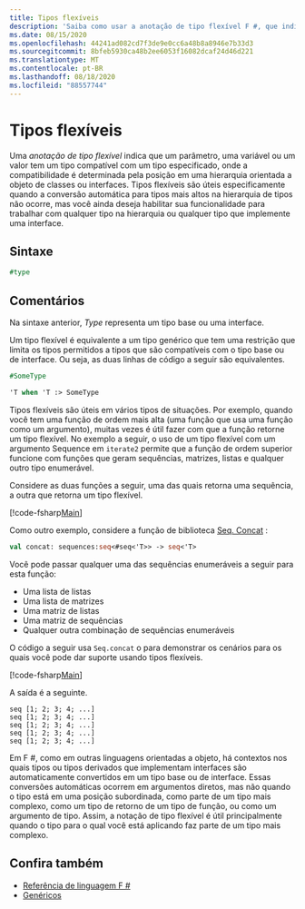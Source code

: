 ```yaml
---
title: Tipos flexíveis
description: 'Saiba como usar a anotação de tipo flexível F #, que indica que um parâmetro, uma variável ou um valor tem um tipo compatível com um tipo especificado.'
ms.date: 08/15/2020
ms.openlocfilehash: 44241ad082cd7f3de9e0cc6a48b8a8946e7b33d3
ms.sourcegitcommit: 8bfeb5930ca48b2ee6053f16082dcaf24d46d221
ms.translationtype: MT
ms.contentlocale: pt-BR
ms.lasthandoff: 08/18/2020
ms.locfileid: "88557744"
---
```

# <a name="flexible-types"></a>Tipos flexíveis

Uma *anotação de tipo flexível* indica que um parâmetro, uma variável ou um valor tem um tipo compatível com um tipo especificado, onde a compatibilidade é determinada pela posição em uma hierarquia orientada a objeto de classes ou interfaces. Tipos flexíveis são úteis especificamente quando a conversão automática para tipos mais altos na hierarquia de tipos não ocorre, mas você ainda deseja habilitar sua funcionalidade para trabalhar com qualquer tipo na hierarquia ou qualquer tipo que implemente uma interface.

## <a name="syntax"></a>Sintaxe

```fsharp
#type
```

## <a name="remarks"></a>Comentários

Na sintaxe anterior, *Type* representa um tipo base ou uma interface.

Um tipo flexível é equivalente a um tipo genérico que tem uma restrição que limita os tipos permitidos a tipos que são compatíveis com o tipo base ou de interface. Ou seja, as duas linhas de código a seguir são equivalentes.

```fsharp
#SomeType

'T when 'T :> SomeType
```

Tipos flexíveis são úteis em vários tipos de situações. Por exemplo, quando você tem uma função de ordem mais alta (uma função que usa uma função como um argumento), muitas vezes é útil fazer com que a função retorne um tipo flexível. No exemplo a seguir, o uso de um tipo flexível com um argumento Sequence em `iterate2` permite que a função de ordem superior funcione com funções que geram sequências, matrizes, listas e qualquer outro tipo enumerável.

Considere as duas funções a seguir, uma das quais retorna uma sequência, a outra que retorna um tipo flexível.

[!code-fsharp[Main](~/samples/snippets/fsharp/lang-ref-2/snippet4101.fs)]

Como outro exemplo, considere a função de biblioteca [Seq. Concat](https://fsharp.github.io/fsharp-core-docs/reference/fsharp-collections-seqmodule.html#concat) :

```fsharp
val concat: sequences:seq<#seq<'T>> -> seq<'T>
```

Você pode passar qualquer uma das sequências enumeráveis a seguir para esta função:

- Uma lista de listas
- Uma lista de matrizes
- Uma matriz de listas
- Uma matriz de sequências
- Qualquer outra combinação de sequências enumeráveis

O código a seguir usa `Seq.concat` o para demonstrar os cenários para os quais você pode dar suporte usando tipos flexíveis.

[!code-fsharp[Main](~/samples/snippets/fsharp/lang-ref-2/snippet4102.fs)]

A saída é a seguinte.

```console
seq [1; 2; 3; 4; ...]
seq [1; 2; 3; 4; ...]
seq [1; 2; 3; 4; ...]
seq [1; 2; 3; 4; ...]
seq [1; 2; 3; 4; ...]
```

Em F #, como em outras linguagens orientadas a objeto, há contextos nos quais tipos ou tipos derivados que implementam interfaces são automaticamente convertidos em um tipo base ou de interface. Essas conversões automáticas ocorrem em argumentos diretos, mas não quando o tipo está em uma posição subordinada, como parte de um tipo mais complexo, como um tipo de retorno de um tipo de função, ou como um argumento de tipo. Assim, a notação de tipo flexível é útil principalmente quando o tipo para o qual você está aplicando faz parte de um tipo mais complexo.

## <a name="see-also"></a>Confira também

- [Referência de linguagem F #](index.md)
- [Genéricos](./generics/index.md)

